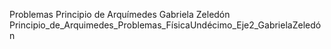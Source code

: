 Problemas Principio de Arquímedes Gabriela Zeledón
Principio_de_Arquimedes_Problemas_FísicaUndécimo_Eje2_GabrielaZeledón

